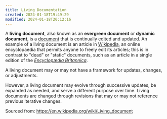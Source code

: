 ```yaml
---
title: Living Documentation
created: 2024-01-18T19:49:29
modified: 2024-01-18T20:12:16
---
```


A **living document**, also known as an **evergreen document** or **dynamic document**, is a [document](https://en.wikipedia.org/wiki/Document "Document") that is continually edited and updated. An example of a living document is an article in [Wikipedia](https://en.wikipedia.org/wiki/Wikipedia "Wikipedia"), an online encyclopaedia that permits anyone to freely edit its articles; this is in contrast to "dead" or "static" documents, such as an article in a single edition of the _[Encyclopædia Britannica](https://en.wikipedia.org/wiki/Encyclop%C3%A6dia_Britannica "Encyclopædia Britannica")_.

A living document may or may not have a framework for updates, changes, or adjustments.

However, a living document may evolve through successive updates, be expanded as needed, and serve a different purpose over time. Living documents are changed through revisions that may or may not reference previous iterative changes.

Sourced from: https://en.wikipedia.org/wiki/Living_document

